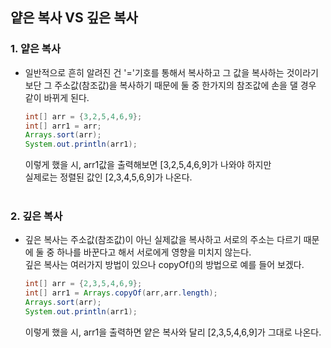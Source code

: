 ## 얕은 복사 VS 깊은 복사

### **1. 얕은 복사**
- 일반적으로 흔히 알려진 건 '='기호를 통해서 복사하고 그 값을 복사하는 것이라기 보단 그 주소값(참조값)을 복사하기 때문에 둘 중 한가지의 참조값에 손을 댈 경우 같이 바뀌게 된다.
    ```java
    int[] arr = {3,2,5,4,6,9};
    int[] arr1 = arr;
    Arrays.sort(arr);
    System.out.println(arr1);
    ```
    이렇게 했을 시, arr1값을 출력해보면 [3,2,5,4,6,9]가 나와야 하지만</br> 실제로는 정렬된 값인 [2,3,4,5,6,9]가 나온다.</br></br>

 

### **2. 깊은 복사**
- 깊은 복사는 주소값(참조값)이 아닌 실제값을 복사하고 서로의 주소는 다르기 때문에 둘 중 하나를 바꾼다고 해서 서로에게 영향을 미치지 않는다.</br>깊은 복사는 여러가지 방법이 있으나 copyOf()의 방법으로 예를 들어 보겠다.
    ```java
    int[] arr = {2,3,5,4,6,9};
    int[] arr1 = Arrays.copyOf(arr,arr.length);
    Arrays.sort(arr);
    System.out.println(arr1);
    ```
    이렇게 했을 시, arr1을 출력하면 얕은 복사와 달리 [2,3,5,4,6,9]가 그대로 나온다.
